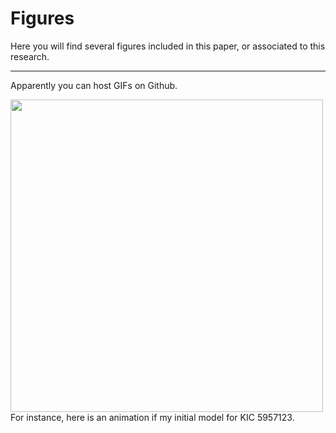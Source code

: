 # Figures

Here you will find several figures included in this paper, or associated to this research.

-----

Apparently you can host GIFs on Github.

<img src="https://github.com/podesse/binary-paper-repo/blob/main/figures/ex_5957123.gif" width=500/>

<figcaption>
For instance, here is an animation if my initial model for KIC 5957123.
</figcaption>

